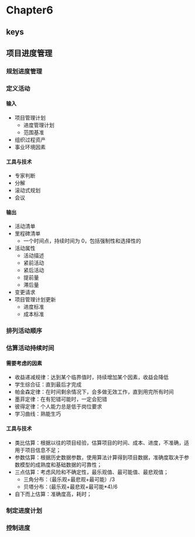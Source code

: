 <!--
 * @Author: your name
 * @Date: 2020-09-22 09:19:41
 * @LastEditTime: 2020-09-27 09:36:05
 * @LastEditors: Please set LastEditors
 * @Description: In User Settings Edit
 * @FilePath: \PMP\知识点\Chapter6\index.md
-->

# Chapter6

## keys

## 项目进度管理

### 规划进度管理

### 定义活动

#### 输入

- 项目管理计划
  - 进度管理计划
  - 范围基准
- 组织过程资产
- 事业环境因素

#### 工具与技术

- 专家判断
- 分解
- 滚动式规划
- 会议

#### 输出

- 活动清单
- 里程碑清单
  - 一个时间点，持续时间为 0，包括强制性和选择性的
- 活动属性
  - 活动描述
  - 紧前活动
  - 紧后活动
  - 提前量
  - 滞后量
- 变更请求
- 项目管理计划更新
  - 进度标准
  - 成本标准

### 排列活动顺序

### 估算活动持续时间

#### 需要考虑的因素

- 收益递减规律：达到某个临界值时，持续增加某个因素，收益会降低
- 学生综合征：直到最后才完成
- 帕金森定律：在时间剩余情况下，会多做无效工作，直到用完所有时间
- 墨菲定律：在有犯错可能时，一定会犯错
- 彼得定律：个人能力总是低于岗位要求
- 学习曲线：熟能生巧

#### 工具与技术

- 类比估算：根据以往的项目经验，估算项目的时间、成本、进度，不准确，适用于项目信息不足；
- 参数估算：根据历史数据参数，使用算法计算得到项目数据，准确度取决于参数模型的成熟度和基础数据的可靠性；
- 三点估算：考虑风险和不确定性，最乐观值、最可能值、最悲观值；
  - 三角分布：（最乐观+最悲观+最可能）/3
  - 贝塔分布：(最乐观+最悲观+最可能\*4)/6
- 自下而上估算：准确度高，耗时；

### 制定进度计划

### 控制进度
